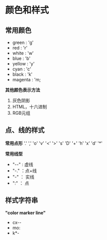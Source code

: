 # 颜色和样式                    

## 常用颜色 
- green : 'g'
- red : 'r'
- white : 'w'
- blue : 'b'
- yellow : 'y'
- cyan : 'c'
- black : 'k'
- magenta : 'm;

**其他颜色表示方法**
1. 灰色阴影
2. HTML，十六进制
3. RGB元组

## 点、线的样式
**常用点形**
'.'    ','    'o'   'v'  '<'    '>'   's'   'D'   '+'    'h'   'x'   'd'   '*'  

**常用线型**
- "--" : 虚线
- "-." ：点+线
- "-" ： 实线
- ":" ： 点

## 样式字符串

**"color marker line"**
- cx--
- mo:
- k*-
